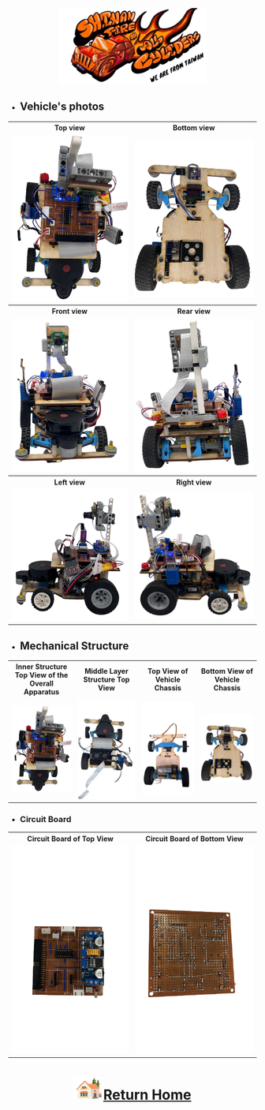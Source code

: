 <div align="center"><img src="../other/img/logo.png" width="300" alt=" logo"></div>

- ## Vehicle's photos
<div align="center">
<table>
  <tr align="center">
    <th>Top view</th>
    <th>Bottom view </th>

  </tr>
    <tr align="center">
    <td><img src="./img/up.png"  width = "400" alt="Top view" > </td>
    <td><img src="./img/down.png" width = "400" alt="Bottom view " ></td>
  </tr>
    <tr align="center">
    <th> Front view</th>
    <th>Rear view </th>
  </tr>
    </tr>
    <tr align="center">
    <td><img src="./img/front.png" width="400" alt="Front_view" ></td>
    <td><img src="./img/back.png" width="400" alt="Rear_view" ></td>
  </tr>
    <tr align="center">
    <th>Left view</th>
    <th>Right view</th>
  </tr>
    </tr>
    <tr align="center">
    <td><img src="./img/left.png" width = "400"  alt="Left_view"></td>
    <td> <img src="./img/right.png" width="400" alt="Right_view" ></td>
  </tr>
</table>
</div> 

- ## Mechanical Structure 
<div align="center">
<table>
  <tr align="center">
      <th>Inner Structure Top View of the Overall Apparatus </th>
      <th>Middle Layer Structure Top View</th>
      <th>Top View of Vehicle Chassis</th>
      <th>Bottom View of Vehicle Chassis</th>
  </tr>
  <tr align="center">
     <td><img src="./img/up.png"  width = "400" alt="Inner Structure Top View of the Overall Apparatus" >      </td>
     <td><img src="./img/Middle_Layer_Top_View.png" width = "400" alt="Middle Layer Structure Top View" ></td>
     <td><img src="./img/down_layer_top_view.jpg" width="400" alt="Top View of Vehicle Chassis" ></td>
     <td><img src="./img/down.png" width="400" alt="Bottom View of Vehicle Chassis" ></td>
  </tr>
</table>
</div>

- ### Circuit Board
<div align="center">
<table>
  <tr align="center">
      <th> Circuit Board of Top View </th>
      <th>Circuit Board of Bottom View</th>
  </tr>
  <tr align="center">
     <td> <img src="./img/circuit_up.png" width="300" alt="circuit_up.jpg"> </td>
     <td><img src="./img/circuit_lower.png" width="300" alt="circuit_lower.jpg"></td>
  </tr>
</table>
</div>


# <div align="center">![HOME](../other/img/Home.png)[Return Home](../)</div> 

